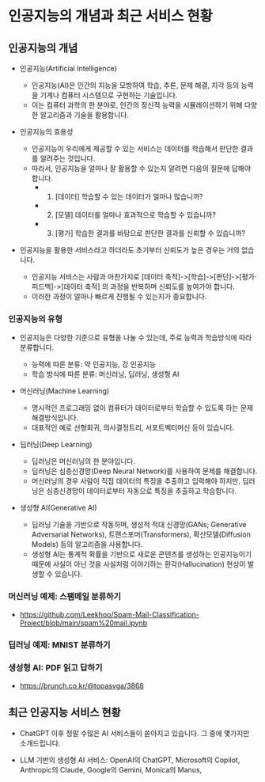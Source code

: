 # 인공지능의 개념과 최근 서비스 현황

## 인공지능의 개념

- 인공지능(Artificial Intelligence)
  - 인공지능(AI)은 인간의 지능을 모방하여 학습, 추론, 문제 해결, 지각 등의 능력을 기계나 컴퓨터 시스템으로 구현하는 기술입니다.
  - 이는 컴퓨터 과학의 한 분야로, 인간의 정신적 능력을 시뮬레이션하기 위해 다양한 알고리즘과 기술을 활용합니다.
 
- 인공지능의 효용성
  - 인공지능이 우리에게 제공할 수 있는 서비스는 데이터를 학습해서 판단한 결과를 알려주는 것입니다.
  - 따라서, 인공지능을 얼마나 잘 활용할 수 있는지 알려면 다음의 질문에 답해야 합니다.
    - 1. [데이터] 학습할 수 있는 데이터가 얼마나 많습니까?
    - 2. [모델] 데이터를 얼마나 효과적으로 학습할 수 있습니까?
    - 3. [평가] 학습한 결과를 바탕으로 판단한 결과를 신뢰할 수 있습니까?
     
- 인공지능을 활용한 서비스라고 하더라도 초기부터 신뢰도가 높은 경우는 거의 없습니다.
  - 인공지능 서비스는 사람과 마찬가지로 [데이터 축적]->[학습]->[판단]->[평가·피드백]->[데이터 축적] 의 과정을 반복하며 신뢰도를 높여가야 합니다.
  - 이러한 과정이 얼마나 빠르게 진행될 수 있는지가 중요합니다.
 
### 인공지능의 유형

- 인공지능은 다양한 기준으로 유형을 나눌 수 있는데, 주로 능력과 학습방식에 따라 분류합니다.
  - 능력에 따른 분류: 약 인공지능, 강 인공지능
  - 학습 방식에 따른 분류: 머신러닝, 딥러닝, 생성형 AI
 
- 머신러닝(Machine Learning)
  - 명시적인 프로그래밍 없이 컴퓨터가 데이터로부터 학습할 수 있도록 하는 문제해결방식입니다.
  - 대표적인 예로 선형회귀, 의사결정트리, 서포트벡터머신 등이 있습니다.
 
- 딥러닝(Deep Learning)
  - 딥러닝은 머신러닝의 한 분야입니다.
  - 딥러닝은 심층신경망(Deep Neural Network)를 사용하여 문제를 해결합니다.
  - 머신러닝의 경우 사람이 직접 데이터의 특징을 추출하고 입력해야 하지만, 딥러닝은 심층신경망이 데이터로부터 자동으로 특징을 추출하고 학습합니다.
 
- 생성형 AI(Generative AI)
  - 딥러닝 기술을 기반으로 작동하며, 생성적 적대 신경망(GANs; Generative Adversarial Networks), 트랜스포머(Transformers), 확산모델(Diffusion Models) 등의 알고리즘을 사용합니다.
  - 생성형 AI는 통계적 확률을 기반으로 새로운 콘텐츠를 생성하는 인공지능이기 때문에 사실이 아닌 것을 사실처럼 이야기하는 환각(Hallucination) 현상이 발생할 수 있습니다.
 
### 머신러닝 예제: 스팸메일 분류하기

- https://github.com/Leekhoo/Spam-Mail-Classification-Project/blob/main/spam%20mail.ipynb

### 딥러닝 예제: MNIST 분류하기

### 생성형 AI: PDF 읽고 답하기

- https://brunch.co.kr/@topasvga/3868

## 최근 인공지능 서비스 현황

- ChatGPT 이후 정말 수많은 AI 서비스들이 쏟아지고 있습니다. 그 중에 몇가지만 소개드립니다.

- LLM 기반의 생성형 AI 서비스: OpenAI의 ChatGPT, Microsoft의 Copilot, Anthropic의 Claude, Google의 Gemini, Monica의 Manus, 
